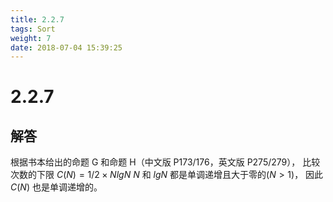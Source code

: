 ```yaml
---
title: 2.2.7
tags: Sort
weight: 7
date: 2018-07-04 15:39:25
---
```


# 2.2.7


## 解答

根据书本给出的命题 G 和命题 H（中文版 P173/176，英文版 P275/279）， 
比较次数的下限 $C(N) = 1/2 \times NlgN$
$N$ 和 $lgN$ 都是单调递增且大于零的($N>1$)，
因此 $C(N)$ 也是单调递增的。
